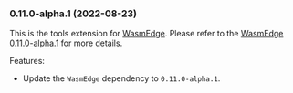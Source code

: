 ### 0.11.0-alpha.1 (2022-08-23)

This is the tools extension for [WasmEdge](https://github.com/WasmEdge/WasmEdge).
Please refer to the [WasmEdge 0.11.0-alpha.1](https://github.com/WasmEdge/WasmEdge/releases/tag/0.11.0-alpha.1) for more details.

Features:

* Update the `WasmEdge` dependency to `0.11.0-alpha.1`.
